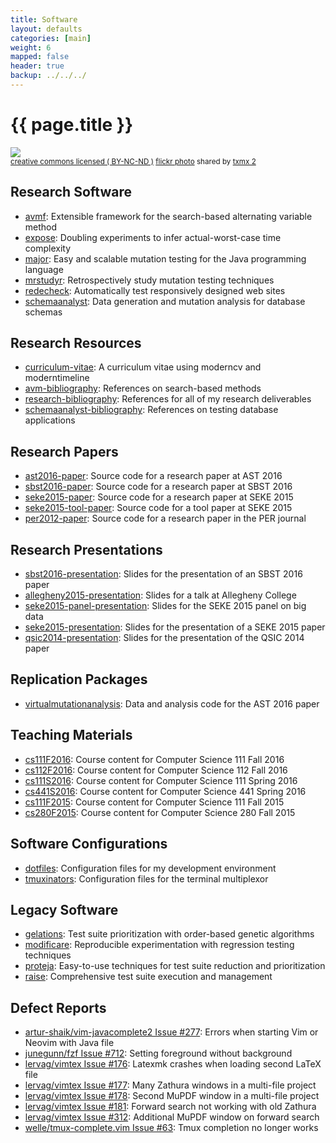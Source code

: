 ```yaml
---
title: Software
layout: defaults
categories: [main]
weight: 6
mapped: false
header: true
backup: ../../../
---
```


# {{ page.title }}

<a title="Code" href="http://flickr.com/photos/txmx-2/6145817075"><img class="img-responsive-tight" src="http://farm7.static.flickr.com/6086/6145817075_2536dd7b4c_z.jpg" /></a><br /><small><a href="http://creativecommons.org/licenses/by-nc-nd/2.0/">creative commons licensed ( BY-NC-ND )</a> <a title="Code" href="http://flickr.com/photos/txmx-2/6145817075">flickr photo</a> shared by <a href="http://flickr.com/people/txmx-2">txmx 2</a></small>

## Research Software

<ul class="fa-ul">

<li><i class="fa-li fa fa-code fa-lg"></i><a class="major" href="https://github.com/AVMf/avmf">avmf</a>:
Extensible framework for the search-based alternating variable method</li>

<li><i class="fa-li fa fa-code fa-lg"></i><a class="major" href="https://github.com/kinneerc/ExpOse/">expose</a>:
Doubling experiments to infer actual-worst-case time complexity</li>

<li><i class="fa-li fa fa-code fa-lg"></i><a class="major" href="http://www.mutation-testing.org/">major</a>: Easy and
scalable mutation testing for the Java programming language</li>

<li><i class="fa-li fa fa-code fa-lg"></i><a class="major" href="https://github.com/mccurdyc/mrstudyr">mrstudyr</a>:
Retrospectively study mutation testing techniques</li>

<li><i class="fa-li fa fa-code fa-lg"></i><a class="major"
href="https://github.com/redecheck/redecheck-tool">redecheck</a>: Automatically test responsively designed web sites</li>

<li><i class="fa-li fa fa-code fa-lg"></i><a class="major"
href="https://github.com/schemaanalyst-team/schemaanalyst">schemaanalyst</a>: Data generation and mutation analysis for database schemas</li>

</ul>

## Research Resources

<ul class="fa-ul">

<li><i class="fa-li fa fa-code fa-lg"></i><a class="major"
href="https://github.com/gkapfham/curriculum-vitae/">curriculum-vitae</a>: A curriculum vitae using moderncv and
moderntimeline</li>

<li><i class="fa-li fa fa-code fa-lg"></i><a class="major"
href="https://github.com/AVMf/avm-bibliography">avm-bibliography</a>: References on search-based methods</li>

<li><i class="fa-li fa fa-code fa-lg"></i><a class="major"
href="https://github.com/gkapfham/research-bibliography">research-bibliography</a>: References for all of my research
deliverables</li>

<li><i class="fa-li fa fa-code fa-lg"></i><a class="major"
href="https://github.com/gkapfham/schemaanalyst-bibliography">schemaanalyst-bibliography</a>: References on testing
database applications</li>

</ul>

## Research Papers

<ul class="fa-ul">

<li><i class="fa-li fa fa-code fa-lg"></i><a class="major"
href="https://github.com/gkapfham/ast2016-paper">ast2016-paper</a>: Source code for a research paper at AST 2016</li>

<li><i class="fa-li fa fa-code fa-lg"></i><a class="major"
href="https://github.com/gkapfham/sbst2016-paper">sbst2016-paper</a>: Source code for a research paper at SBST 2016</li>

<li><i class="fa-li fa fa-code fa-lg"></i><a class="major"
href="https://github.com/gkapfham/seke2015-paper">seke2015-paper</a>: Source code for a research paper at SEKE 2015</li>

<li><i class="fa-li fa fa-code fa-lg"></i><a class="major"
href="https://github.com/gkapfham/seke2015-tool-paper">seke2015-tool-paper</a>: Source code for a tool paper at SEKE
2015</li>

<li><i class="fa-li fa fa-code fa-lg"></i><a class="major"
href="https://github.com/gkapfham/per2012-paper">per2012-paper</a>: Source code for a research paper in the PER journal</li>

</ul>

## Research Presentations

<ul class="fa-ul">

<li><i class="fa-li fa fa-code fa-lg"></i><a class="major"
href="https://github.com/gkapfham/sbst2016-presentation">sbst2016-presentation</a>: Slides for the presentation of an
SBST 2016 paper</li>

<li><i class="fa-li fa fa-code fa-lg"></i><a class="major"
href="https://github.com/gkapfham/allegheny2015-presentation">allegheny2015-presentation</a>: Slides for a talk at
Allegheny College</li>

<li><i class="fa-li fa fa-code fa-lg"></i><a class="major"
href="https://github.com/gkapfham/seke2015-panel-presentation">seke2015-panel-presentation</a>: Slides for the SEKE 2015
panel on big data</li>

<li><i class="fa-li fa fa-code fa-lg"></i><a class="major"
href="https://github.com/gkapfham/seke2015-presentation">seke2015-presentation</a>: Slides for the presentation of
a SEKE 2015 paper</li>

<li><i class="fa-li fa fa-code fa-lg"></i><a class="major"
href="https://github.com/gkapfham/qsic2014-presentation">qsic2014-presentation</a>: Slides for the presentation of the
QSIC 2014 paper</li>

</ul>

## Replication Packages

<ul class="fa-ul">

<li><i class="fa-li fa fa-code fa-lg"></i><a class="major"
href="https://github.com/gkapfham/virtualmutationanalysis">virtualmutationanalysis</a>: Data and analysis code for the
AST 2016 paper</li>

</ul>

## Teaching Materials

<ul class="fa-ul">

<li><i class="fa-li fa fa-code fa-lg"></i><a class="major"
href="https://github.com/gkapfham/cs111F2016">cs111F2016</a>: Course content for Computer Science 111 Fall 2016</li>

<li><i class="fa-li fa fa-code fa-lg"></i><a class="major"
href="https://github.com/gkapfham/cs112F2016">cs112F2016</a>: Course content for Computer Science 112 Fall 2016</li>

<li><i class="fa-li fa fa-code fa-lg"></i><a class="major"
href="https://github.com/gkapfham/cs111S2016">cs111S2016</a>: Course content for Computer Science 111 Spring 2016</li>

<li><i class="fa-li fa fa-code fa-lg"></i><a class="major"
href="https://github.com/gkapfham/cs441S2016">cs441S2016</a>: Course content for Computer Science 441 Spring 2016</li>

<li><i class="fa-li fa fa-code fa-lg"></i><a class="major"
href="https://github.com/gkapfham/cs111F2015">cs111F2015</a>: Course content for Computer Science 111 Fall 2015</li>

<li><i class="fa-li fa fa-code fa-lg"></i><a class="major"
href="https://github.com/gkapfham/cs280F2015">cs280F2015</a>: Course content for Computer Science 280 Fall 2015</li>

</ul>

## Software Configurations

<ul class="fa-ul">

<li><i class="fa-li fa fa-code fa-lg"></i><a class="major"
href="https://github.com/gkapfham/dotfiles">dotfiles</a>: Configuration files for my development environment</li>

<li><i class="fa-li fa fa-code fa-lg"></i><a class="major"
href="https://github.com/gkapfham/tmuxinators">tmuxinators</a>: Configuration files for the terminal multiplexor</li>

</ul>

## Legacy Software

<ul class="fa-ul">

<li><i class="fa-li fa fa-code fa-lg"></i><a class="major" href="https://github.com/gkapfham/gelations/">gelations</a>: Test suite prioritization with order-based genetic algorithms</li>

<li><i class="fa-li fa fa-code fa-lg"></i><a class="major" href="https://github.com/kauffmj/modificare/">modificare</a>: Reproducible experimentation with regression testing techniques</li>

<li><i class="fa-li fa fa-code fa-lg"></i><a class="major" href="https://github.com/kauffmj/proteja/">proteja</a>: Easy-to-use techniques for test suite reduction and prioritization</li>

<li><i class="fa-li fa fa-code fa-lg"></i><a class="major" href="https://github.com/gkapfham/raise/">raise</a>: Comprehensive test suite execution and management</li>

</ul>

## Defect Reports

<ul class="fa-ul">

<li><i class="fa-li fa fa-code fa-lg"></i><a class="major" href="https://github.com/artur-shaik/vim-javacomplete2/issues/277">artur-shaik/vim-javacomplete2 Issue #277</a>: Errors when starting Vim or Neovim with Java file</li>

<li><i class="fa-li fa fa-code fa-lg"></i><a class="major" href="https://github.com/junegunn/fzf/issues/712">junegunn/fzf Issue #712</a>: Setting foreground without background</li>

<li><i class="fa-li fa fa-code fa-lg"></i><a class="major" href="https://github.com/lervag/vimtex/issues/176">lervag/vimtex Issue #176</a>: Latexmk crashes when loading second LaTeX file</li>

<li><i class="fa-li fa fa-code fa-lg"></i><a class="major" href="https://github.com/lervag/vimtex/issues/177">lervag/vimtex Issue #177</a>: Many Zathura windows in a multi-file project</li>

<li><i class="fa-li fa fa-code fa-lg"></i><a class="major" href="https://github.com/lervag/vimtex/issues/178">lervag/vimtex Issue #178</a>: Second MuPDF window in a multi-file project</li>

<li><i class="fa-li fa fa-code fa-lg"></i><a class="major" href="https://github.com/lervag/vimtex/issues/181">lervag/vimtex Issue #181</a>: Forward search not working with old Zathura</li>

<li><i class="fa-li fa fa-code fa-lg"></i><a class="major" href="https://github.com/lervag/vimtex/issues/312">lervag/vimtex Issue #312</a>: Additional MuPDF window on forward search</li>

<li><i class="fa-li fa fa-code fa-lg"></i><a class="major" href="https://github.com/wellle/tmux-complete.vim/issues/63">welle/tmux-complete.vim Issue #63</a>: Tmux completion no longer works</li>

</ul>

